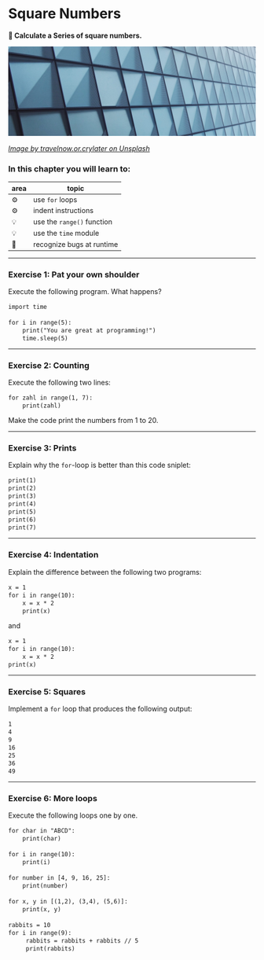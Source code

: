 
# Square Numbers

**🎯 Calculate a Series of square numbers.**

![](squares.jpg)

*[Image by travelnow.or.crylater on Unsplash](https://unsplash.com/@travelnow_or_crylater?utm_source=unsplash&utm_medium=referral&utm_content=creditCopyText)*


### In this chapter you will learn to:

| area    | topic |
|---------|-------|
| ⚙ | use `for` loops |
| ⚙ | indent instructions |
| 💡 | use the `range()` function |
| 💡 | use the `time` module |
| 🐞 | recognize bugs at runtime |

----

### Exercise 1: Pat your own shoulder

Execute the following program.
What happens?

    import time

    for i in range(5):
        print("You are great at programming!")
        time.sleep(5)

----

### Exercise 2: Counting

Execute the following two lines:

    for zahl in range(1, 7):
        print(zahl)

Make the code print the numbers from 1 to 20.

----

### Exercise 3: Prints

Explain why the `for`-loop is better than this code sniplet:

    print(1)
    print(2)
    print(3)
    print(4)
    print(5)
    print(6)
    print(7)

----

### Exercise 4: Indentation

Explain the difference between the following two programs:

    x = 1
    for i in range(10):
        x = x * 2
        print(x)

and

    x = 1
    for i in range(10):
        x = x * 2
    print(x)


----

### Exercise 5: Squares

Implement a `for` loop that produces the following output:

    1
    4
    9
    16
    25
    36
    49

----

### Exercise 6: More loops

Execute the following loops one by one.

    for char in "ABCD":
        print(char)

    for i in range(10):
        print(i)

    for number in [4, 9, 16, 25]:
        print(number)

    for x, y in [(1,2), (3,4), (5,6)]:
        print(x, y)

    rabbits = 10
    for i in range(9):
         rabbits = rabbits + rabbits // 5
         print(rabbits)
